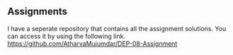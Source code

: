 ## Assignments

I have a seperate repository that contains all the assignment solutions. You can access it by using the following link.
https://github.com/AtharvaMujumdar/DEP-08-Assignment

